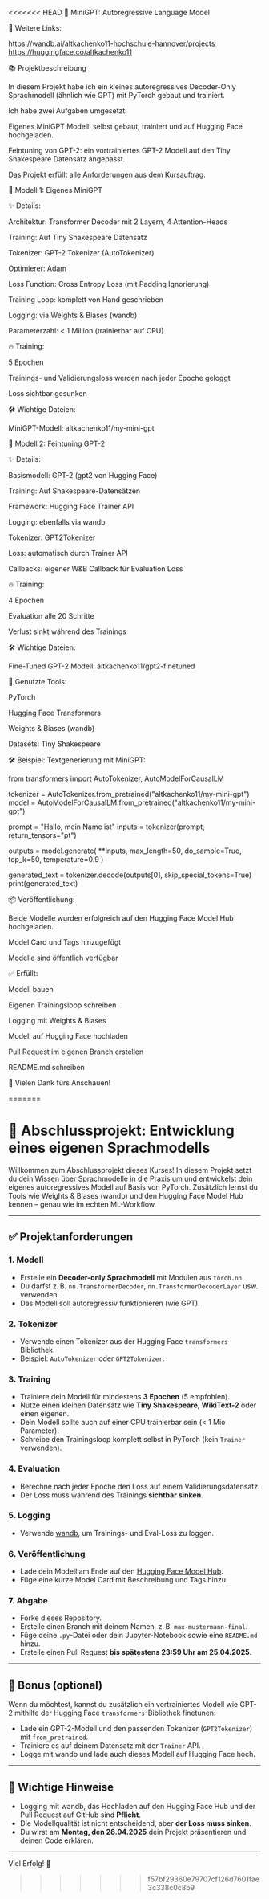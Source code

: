<<<<<<< HEAD
🧠 MiniGPT: Autoregressive Language Model

🔗 Weitere Links:

https://wandb.ai/altkachenko11-hochschule-hannover/projects
https://huggingface.co/altkachenko11

📚 Projektbeschreibung

In diesem Projekt habe ich ein kleines autoregressives Decoder-Only Sprachmodell (ähnlich wie GPT) mit PyTorch gebaut und trainiert.

Ich habe zwei Aufgaben umgesetzt:

Eigenes MiniGPT Modell: selbst gebaut, trainiert und auf Hugging Face hochgeladen.

Feintuning von GPT-2: ein vortrainiertes GPT-2 Modell auf den Tiny Shakespeare Datensatz angepasst.

Das Projekt erfüllt alle Anforderungen aus dem Kursauftrag.

🚀 Modell 1: Eigenes MiniGPT

✨ Details:

Architektur: Transformer Decoder mit 2 Layern, 4 Attention-Heads

Training: Auf Tiny Shakespeare Datensatz

Tokenizer: GPT-2 Tokenizer (AutoTokenizer)

Optimierer: Adam

Loss Function: Cross Entropy Loss (mit Padding Ignorierung)

Training Loop: komplett von Hand geschrieben

Logging: via Weights & Biases (wandb)

Parameterzahl: < 1 Million (trainierbar auf CPU)

🔥 Training:

5 Epochen

Trainings- und Validierungsloss werden nach jeder Epoche geloggt

Loss sichtbar gesunken

🛠️ Wichtige Dateien:

MiniGPT-Modell: altkachenko11/my-mini-gpt

🚀 Modell 2: Feintuning GPT-2

✨ Details:

Basismodell: GPT-2 (gpt2 von Hugging Face)

Training: Auf Shakespeare-Datensätzen

Framework: Hugging Face Trainer API

Logging: ebenfalls via wandb

Tokenizer: GPT2Tokenizer

Loss: automatisch durch Trainer API

Callbacks: eigener W&B Callback für Evaluation Loss

🔥 Training:

4 Epochen

Evaluation alle 20 Schritte

Verlust sinkt während des Trainings

🛠️ Wichtige Dateien:

Fine-Tuned GPT-2 Modell: altkachenko11/gpt2-finetuned

🛒 Genutzte Tools:

PyTorch

Hugging Face Transformers

Weights & Biases (wandb)

Datasets: Tiny Shakespeare

🛠️ Beispiel: Textgenerierung mit MiniGPT:

from transformers import AutoTokenizer, AutoModelForCausalLM

tokenizer = AutoTokenizer.from_pretrained("altkachenko11/my-mini-gpt")
model = AutoModelForCausalLM.from_pretrained("altkachenko11/my-mini-gpt")

prompt = "Hallo, mein Name ist"
inputs = tokenizer(prompt, return_tensors="pt")

outputs = model.generate(
    **inputs,
    max_length=50,
    do_sample=True,
    top_k=50,
    temperature=0.9
)

generated_text = tokenizer.decode(outputs[0], skip_special_tokens=True)
print(generated_text)


📦 Veröffentlichung:

Beide Modelle wurden erfolgreich auf den Hugging Face Model Hub hochgeladen.

Model Card und Tags hinzugefügt

Modelle sind öffentlich verfügbar

✅ Erfüllt:

Modell bauen

Eigenen Trainingsloop schreiben

Logging mit Weights & Biases

Modell auf Hugging Face hochladen

Pull Request im eigenen Branch erstellen

README.md schreiben

🎉 Vielen Dank fürs Anschauen!

=======
# 🧠 Abschlussprojekt: Entwicklung eines eigenen Sprachmodells

Willkommen zum Abschlussprojekt dieses Kurses! In diesem Projekt setzt du dein Wissen über Sprachmodelle in die Praxis um und entwickelst dein eigenes autoregressives Modell auf Basis von PyTorch. Zusätzlich lernst du Tools wie Weights & Biases (wandb) und den Hugging Face Model Hub kennen – genau wie im echten ML-Workflow.

---

## ✅ Projektanforderungen

### 1. Modell
- Erstelle ein **Decoder-only Sprachmodell** mit Modulen aus `torch.nn`.
- Du darfst z. B. `nn.TransformerDecoder`, `nn.TransformerDecoderLayer` usw. verwenden.
- Das Modell soll autoregressiv funktionieren (wie GPT).

### 2. Tokenizer
- Verwende einen Tokenizer aus der Hugging Face `transformers`-Bibliothek.
- Beispiel: `AutoTokenizer` oder `GPT2Tokenizer`.

### 3. Training
- Trainiere dein Modell für mindestens **3 Epochen** (5 empfohlen).
- Nutze einen kleinen Datensatz wie **Tiny Shakespeare**, **WikiText-2** oder einen eigenen.
- Dein Modell sollte auch auf einer CPU trainierbar sein (< 1 Mio Parameter).
- Schreibe den Trainingsloop komplett selbst in PyTorch (kein `Trainer` verwenden).

### 4. Evaluation
- Berechne nach jeder Epoche den Loss auf einem Validierungsdatensatz.
- Der Loss muss während des Trainings **sichtbar sinken**.

### 5. Logging
- Verwende [wandb](https://wandb.ai), um Trainings- und Eval-Loss zu loggen.

### 6. Veröffentlichung
- Lade dein Modell am Ende auf den [Hugging Face Model Hub](https://huggingface.co/).
- Füge eine kurze Model Card mit Beschreibung und Tags hinzu.

### 7. Abgabe
- Forke dieses Repository.
- Erstelle einen Branch mit deinem Namen, z. B. `max-mustermann-final`.
- Füge deine `.py`-Datei oder dein Jupyter-Notebook sowie eine `README.md` hinzu.
- Erstelle einen Pull Request **bis spätestens 23:59 Uhr am 25.04.2025**.

---

## 🌟 Bonus (optional)

Wenn du möchtest, kannst du zusätzlich ein vortrainiertes Modell wie GPT-2 mithilfe der Hugging Face `transformers`-Bibliothek finetunen:

- Lade ein GPT-2-Modell und den passenden Tokenizer (`GPT2Tokenizer`) mit `from_pretrained`.
- Trainiere es auf deinem Datensatz mit der `Trainer` API.
- Logge mit wandb und lade auch dieses Modell auf Hugging Face hoch.

---

## 📝 Wichtige Hinweise

- Logging mit wandb, das Hochladen auf den Hugging Face Hub und der Pull Request auf GitHub sind **Pflicht**.
- Die Modellqualität ist nicht entscheidend, aber **der Loss muss sinken**.
- Du wirst am **Montag, den 28.04.2025** dein Projekt präsentieren und deinen Code erklären.

---

Viel Erfolg! 🚀
>>>>>>> f57bf29360e79707cf126d7601fae3c338c0c8b9
